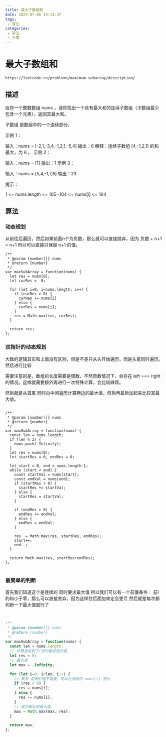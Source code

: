 ```yaml
---
title: 最大子数组和
date: 2023-07-06 15:13:37
tags:
 - 算法
categories:
 - 算法
 - 中等
---
```


# 最大子数组和


```
https://leetcode.cn/problems/maximum-subarray/description/
```

## 描述

给你一个整数数组 nums ，请你找出一个具有最大和的连续子数组（子数组最少包含一个元素），返回其最大和。

子数组 是数组中的一个连续部分。

 

示例 1：

输入：nums = [-2,1,-3,4,-1,2,1,-5,4]
输出：6
解释：连续子数组 [4,-1,2,1] 的和最大，为 6 。
示例 2：

输入：nums = [1]
输出：1
示例 3：

输入：nums = [5,4,-1,7,8]
输出：23
 

提示：

1 <= nums.length <= 105
-104 <= nums[i] <= 104


## 算法

### 动态规划

从前往后遍历，然后如果前面n个为负数，那么就可以直接抛弃，因为 负数 + n+1 < n+1 所以可以直接只保留 n+1 的值。

```
/**
 * @param {number[]} nums
 * @return {number}
 */
var maxSubArray = function(nums) {
  let res = nums[0];
  let curRes =  0;

  for (let i=0; i<nums.length; i++) {
    if (curRes > 0) {
      curRes += nums[i]
    } else {
      curRes = nums[i];
    }
    res = Math.max(res, curRes);
  }

  return res;
};

```


### 双指针的动态规划

大致的逻辑其实和上面没有区别，但是不是只从头开始遍历，而是头尾同时遍历。然后进行比较

需要注意的是，数组的长度需要是偶数，不然奇数情况下，会存在 left === right 的情况。这样就需要额外再进行一次特殊计算，会比较麻烦。

然后就是从首尾 同时向中间遍历计算两边的最大值，然后再最后加起来比较其最大值。

```

/**
 * @param {number[]} nums
 * @return {number}
 */
var maxSubArray = function(nums) {
  const len = nums.length;
  if (len % 2) {
    nums.push(-Infinity);
  }
  let res = nums[0];
  let startRes = 0, endRes = 0;

  let start = 0, end = nums.length-1;
  while (start < end) {
    const startVal = nums[start];
    const endVal = nums[end];
    if (startRes > 0) {
      startRes += startVal;
    } else {
      startRes = startVal;
    }

    if (endRes > 0) {
      endRes += endVal;
    } else {
      endRes = endVal;
    }

    res  = Math.max(res, startRes, endRes);
    start++;
    end--;
  }

  return Math.max(res, startRes+endRes);
};


```


### 最简单的判断

首先我们知道这个是连续的
同时要求最大值
所以我们可以有一个前置条件：
前i的和小于零，那么可以直接舍弃，因为这样往后面加肯定会更亏
然后就是每次都判断一下最大值就行了

```JavaScript


/**
 * @param {number[]} nums
 * @return {number}
 */
var maxSubArray = function(nums) {
  const len = nums.length;
  // 计算当前到了i点的最合适的值
  let res = 0;
  // 最大值
  let max = -Infinity;

  for (let i=0; i<len; i++) {
    // 表示 前面的值不需要，可以让当前的 nums[i] 更大
    if (res < 0) {
      res = nums[i];
    } else {
      res += nums[i];
    }
    // 每次都比较最大值
    max = Math.max(max, res);
  }

  return max;
};


```
